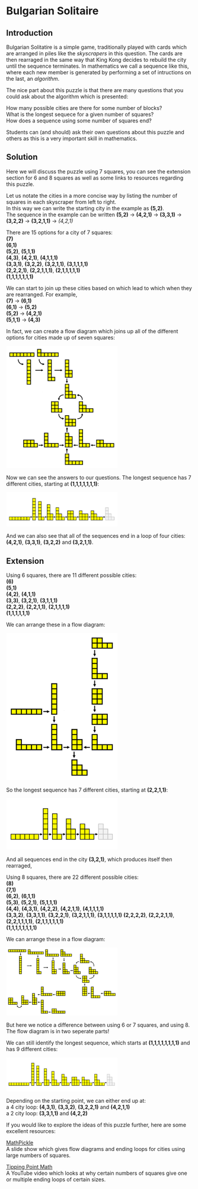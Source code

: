 # Bulgarian Solitaire

## Introduction

Bulgarian Solitatire is a simple game, traditionally played with cards which are arranged in piles like the *skyscrapers* in this question. The cards are then rearraged in the same way that King Kong decides to rebuild the city until the sequence terminates. In mathematics we call a sequence like this, where each new member is generated by performing a set of intructions on the last, an *algorithm*.

The nice part about this puzzle is that there are many questions that you could ask about the algorithm which is presented:

How many possible cities are there for some number of blocks?  
What is the longest sequece for a given number of squares?  
How does a sequence using some number of squares end?

Students can (and should) ask their own questions about this puzzle and others as this is a very important skill in mathematics.

## Solution

Here we will discuss the puzzle using 7 squares, you can see the extension section for 6 and 8 squares as well as some links to resources regarding this puzzle.

Let us notate the cities in a more concise way by listing the number of squares in each skyscraper from left to right.  
In this way we can write the starting city in the example as **(5,2)**.  
The sequence in the example can be written **(5,2)** $\rightarrow$ **(4,2,1)** $\rightarrow$ **(3,3,1)** $\rightarrow$ **(3,2,2)** $\rightarrow$ **(3,2,1,1)** $\rightarrow$ *(4,2,1)*

There are 15 options for a city of 7 squares:  
**(7)**  
**(6,1)**  
**(5,2)**, **(5,1,1)**  
**(4,3)**, **(4,2,1)**, **(4,1,1,1)**  
**(3,3,1)**, **(3,2,2)**, **(3,2,1,1)**, **(3,1,1,1,1)**  
**(2,2,2,1)**, **(2,2,1,1,1)**, **(2,1,1,1,1,1)**  
**(1,1,1,1,1,1,1)**  

We can start to join up these cities based on which lead to which when they are rearranged. For example,  
**(7)** $\rightarrow$ **(6,1)**  
**(6,1)** $\rightarrow$ **(5,2)**  
**(5,2)** $\rightarrow$ **(4,2,1)**  
**(5,1,1)** $\rightarrow$ **(4,3)**

In fact, we can create a flow diagram which joins up all of the different options for cities made up of seven squares:

<img src="../../images/bulgarian-solitaire-08.png" width=300>

Now we can see the answers to our questions. The longest sequence has 7 different cities, starting at **(1,1,1,1,1,1,1)**:

<img src="../../images/bulgarian-solitaire-05.png" width=300>

And we can also see that all of the sequences end in a loop of four cities: **(4,2,1)**, **(3,3,1)**, **(3,2,2)** and **(3,2,1,1)**.

## Extension

Using 6 squares, there are 11 different possible cities:  
**(6)**  
**(5,1)**  
**(4,2)**, **(4,1,1)**  
**(3,3)**, **(3,2,1)**, **(3,1,1,1)**  
**(2,2,2)**, **(2,2,1,1)**, **(2,1,1,1,1)**  
**(1,1,1,1,1,1)**  

We can arrange these in a flow diagram:

<img src="../../images/bulgarian-solitaire-09.png" width=300>

So the longest sequence has 7 different cities, starting at **(2,2,1,1)**:

<img src="../../images/bulgarian-solitaire-06.png" width=300>

And all sequences end in the city **(3,2,1)**, which produces itself then rearraged,

Using 8 squares, there are 22 different possible cities:  
**(8)**  
**(7,1)**  
**(6,2)**, **(6,1,1)**  
**(5,3)**, **(5,2,1)**, **(5,1,1,1)**  
**(4,4)**, **(4,3,1)**, **(4,2,2)**, **(4,2,1,1)**, **(4,1,1,1,1)**  
**(3,3,2)**, **(3,3,1,1)**, **(3,2,2,1)**, **(3,2,1,1,1)**, **(3,1,1,1,1,1)**
**(2,2,2,2)**, **(2,2,2,1,1)**, **(2,2,1,1,1,1)**, **(2,1,1,1,1,1,1)**  
**(1,1,1,1,1,1,1,1)**

We can arrange these in a flow diagram:

<img src="../../images/bulgarian-solitaire-10.png" width=300>

But here we notice a difference between using 6 or 7 squares, and using 8. The flow diagram is in two seperate parts!

We can still identify the longest sequence, which starts at **(1,1,1,1,1,1,1,1)** and has 9 different cities:

<img src="../../images/bulgarian-solitaire-07.png" width=300>

Depending on the starting point, we can either end up at:  
a 4 city loop: **(4,3,1)**, **(3,3,2)**, **(3,2,2,1)** and **(4,2,1,1)**  
a 2 city loop: **(3,3,1,1)** and **(4,2,2)**


If you would like to explore the ideas of this puzzle further, here are some excellent resources:

<a href="https://mathpickle.com/project/bulgarian-solitaire-patterns/" target="_blank">MathPickle</a>  
A slide show which gives flow diagrams and ending loops for cities using large numbers of squares.

<a href="https://www.youtube.com/watch?v=p3Bzvlnl-1s" target="_blank">Tipping Point Math</a>  
A YouTube video which looks at why certain numbers of squares give one or multiple ending loops of certain sizes.
